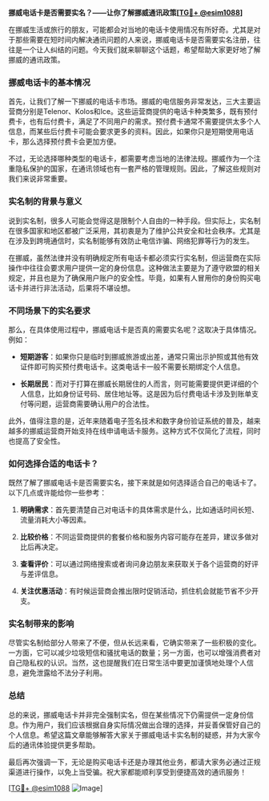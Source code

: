 **挪威电话卡是否需要实名？——让你了解挪威通讯政策[[TG💪+ @esim1088](https://t.me/s/esim1088)]**

在挪威生活或旅行的朋友，可能都会对当地的电话卡使用情况有所好奇。尤其是对于那些需要在短时间内解决通讯问题的人来说，挪威电话卡是否需要实名注册，往往是一个让人纠结的问题。今天我们就来聊聊这个话题，希望帮助大家更好地了解挪威的通讯政策。

### 挪威电话卡的基本情况

首先，让我们了解一下挪威的电话卡市场。挪威的电信服务非常发达，三大主要运营商分别是Telenor、Kolos和Ice。这些运营商提供的电话卡种类繁多，既有预付费卡，也有后付费卡，满足了不同用户的需求。预付费卡通常不需要提供太多个人信息，而某些后付费卡可能会要求更多的资料。因此，如果你只是短期使用电话卡，那么选择预付费卡会更加方便。

不过，无论选择哪种类型的电话卡，都需要考虑当地的法律法规。挪威作为一个注重隐私保护的国家，在通讯领域也有一套严格的管理规则。因此，了解这些规则对我们来说非常重要。

### 实名制的背景与意义

说到实名制，很多人可能会觉得这是限制个人自由的一种手段。但实际上，实名制在很多国家和地区都被广泛采用，其初衷是为了维护公共安全和社会秩序。尤其是在涉及到跨境通信时，实名制能够有效防止电信诈骗、网络犯罪等行为的发生。

在挪威，虽然法律并没有明确规定所有电话卡都必须实行实名制，但运营商在实际操作中往往会要求用户提供一定的身份信息。这种做法主要是为了遵守欧盟的相关规定，并且也是为了确保用户账户的安全性。毕竟，如果有人冒用你的身份购买电话卡并进行非法活动，后果将不堪设想。

### 不同场景下的实名要求

那么，在具体使用过程中，挪威电话卡是否真的需要实名呢？这取决于具体情况。例如：

- **短期游客**：如果你只是临时到挪威旅游或出差，通常只需出示护照或其他有效证件即可购买预付费电话卡。这类电话卡一般不需要长期绑定个人信息。
  
- **长期居民**：而对于打算在挪威长期居住的人而言，则可能需要提供更详细的个人信息，比如身份证号码、居住地址等。这是因为后付费电话卡涉及到账单支付等问题，运营商需要确认用户的合法性。

此外，值得注意的是，近年来随着电子签名技术和数字身份验证系统的普及，越来越多的挪威运营商开始支持在线申请电话卡服务。这种方式不仅简化了流程，同时也提高了安全性。

### 如何选择合适的电话卡？

既然了解了挪威电话卡是否需要实名，接下来就是如何选择适合自己的电话卡了。以下几点或许能给你一些参考：

1. **明确需求**：首先要清楚自己对电话卡的具体需求是什么，比如通话时间长短、流量消耗大小等因素。
   
2. **比较价格**：不同运营商提供的套餐价格和服务内容可能存在差异，建议多做对比后再决定。
   
3. **查看评价**：可以通过网络搜索或者询问身边朋友来获取关于各个运营商的好评与差评信息。
   
4. **关注优惠活动**：有时候运营商会推出限时促销活动，抓住机会就能节省不少开支。

### 实名制带来的影响

尽管实名制给部分人带来了不便，但从长远来看，它确实带来了一些积极的变化。一方面，它可以减少垃圾短信和骚扰电话的数量；另一方面，也可以增强消费者对自己隐私权的认识。当然，这也提醒我们在日常生活中要更加谨慎地处理个人信息，避免泄露给不法分子利用。

### 总结

总的来说，挪威电话卡并非完全强制实名，但在某些情况下仍需提供一定身份信息。作为用户，我们应该根据自身实际情况做出合理的选择，并妥善保管好自己的个人信息。希望这篇文章能够解答大家关于挪威电话卡实名制的疑惑，并为大家今后的通讯体验提供更多帮助。

最后再次强调一下，无论是购买电话卡还是办理其他业务，都请大家务必通过正规渠道进行操作，以免上当受骗。祝大家都能顺利享受到便捷高效的通讯服务！

[[TG💪+ @esim1088](https://t.me/s/esim1088) ![Image](https://i.postimg.cc/4NQfJmqS/Snipaste-2025-05-13-00-14-12.png)]